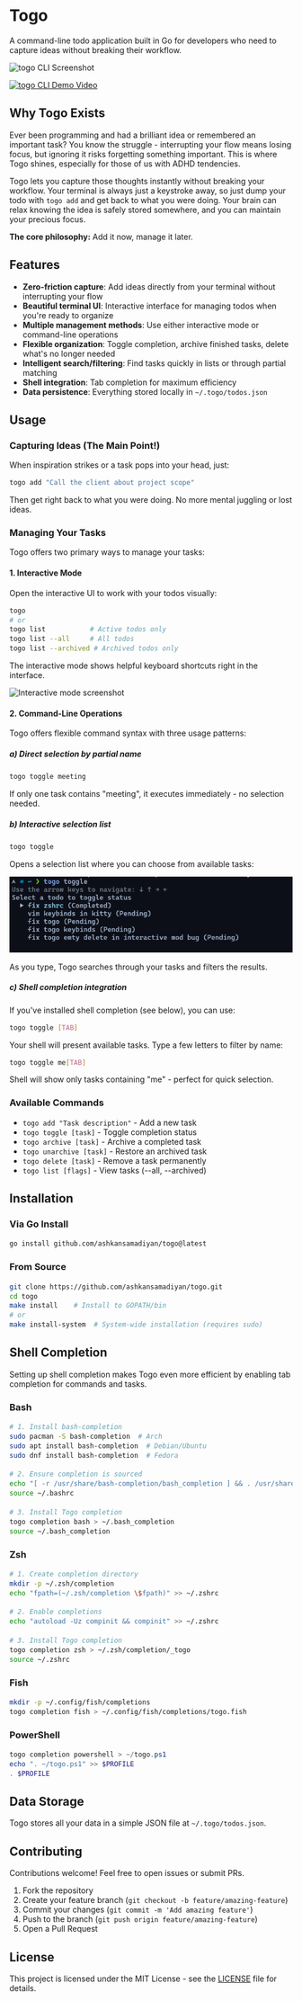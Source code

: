 # Togo

A command-line todo application built in Go for developers who need to capture ideas without breaking their workflow.

![togo CLI Screenshot](https://github.com/user-attachments/assets/7907d938-06ae-418a-b44c-96581e3edb1c)

[![togo CLI Demo Video](https://github.com/user-attachments/assets/14afdab1-2f6b-419c-9ace-958d8c167646)](https://github.com/user-attachments/assets/14afdab1-2f6b-419c-9ace-958d8c167646)

## Why Togo Exists

Ever been programming and had a brilliant idea or remembered an important task? You know the struggle - interrupting your flow means losing focus, but ignoring it risks forgetting something important. This is where Togo shines, especially for those of us with ADHD tendencies.

Togo lets you capture those thoughts instantly without breaking your workflow. Your terminal is always just a keystroke away, so just dump your todo with `togo add` and get back to what you were doing. Your brain can relax knowing the idea is safely stored somewhere, and you can maintain your precious focus.

**The core philosophy:** Add it now, manage it later.

## Features

- **Zero-friction capture**: Add ideas directly from your terminal without interrupting your flow
- **Beautiful terminal UI**: Interactive interface for managing todos when you're ready to organize
- **Multiple management methods**: Use either interactive mode or command-line operations
- **Flexible organization**: Toggle completion, archive finished tasks, delete what's no longer needed
- **Intelligent search/filtering**: Find tasks quickly in lists or through partial matching
- **Shell integration**: Tab completion for maximum efficiency
- **Data persistence**: Everything stored locally in `~/.togo/todos.json`

## Usage

### Capturing Ideas (The Main Point!)

When inspiration strikes or a task pops into your head, just:

```bash
togo add "Call the client about project scope"
```

Then get right back to what you were doing. No more mental juggling or lost ideas.

### Managing Your Tasks

Togo offers two primary ways to manage your tasks:

#### 1. Interactive Mode

Open the interactive UI to work with your todos visually:

```bash
togo
# or
togo list           # Active todos only
togo list --all     # All todos
togo list --archived # Archived todos only
```

The interactive mode shows helpful keyboard shortcuts right in the interface.

![Interactive mode screenshot](https://github.com/user-attachments/assets/7edd1331-9ae2-4362-87f5-e51e0bf1089c)

#### 2. Command-Line Operations

Togo offers flexible command syntax with three usage patterns:

##### a) Direct selection by partial name

```bash
togo toggle meeting
```

If only one task contains "meeting", it executes immediately - no selection needed.

##### b) Interactive selection list

```bash
togo toggle
```

Opens a selection list where you can choose from available tasks:

![Small selection list](./pics/small-list.png)

As you type, Togo searches through your tasks and filters the results.

##### c) Shell completion integration

If you've installed shell completion (see below), you can use:

```bash
togo toggle [TAB]
```

Your shell will present available tasks. Type a few letters to filter by name:

```bash
togo toggle me[TAB]
```

Shell will show only tasks containing "me" - perfect for quick selection.

### Available Commands

- `togo add "Task description"` - Add a new task
- `togo toggle [task]` - Toggle completion status
- `togo archive [task]` - Archive a completed task
- `togo unarchive [task]` - Restore an archived task
- `togo delete [task]` - Remove a task permanently
- `togo list [flags]` - View tasks (--all, --archived)

## Installation

### Via Go Install

```bash
go install github.com/ashkansamadiyan/togo@latest
```

### From Source

```bash
git clone https://github.com/ashkansamadiyan/togo.git
cd togo
make install    # Install to GOPATH/bin
# or
make install-system  # System-wide installation (requires sudo)
```

## Shell Completion

Setting up shell completion makes Togo even more efficient by enabling tab completion for commands and tasks.

### Bash

```bash
# 1. Install bash-completion
sudo pacman -S bash-completion  # Arch
sudo apt install bash-completion  # Debian/Ubuntu
sudo dnf install bash-completion  # Fedora

# 2. Ensure completion is sourced
echo "[ -r /usr/share/bash-completion/bash_completion ] && . /usr/share/bash-completion/bash_completion" >> ~/.bashrc
source ~/.bashrc

# 3. Install Togo completion
togo completion bash > ~/.bash_completion
source ~/.bash_completion
```

### Zsh

```bash
# 1. Create completion directory
mkdir -p ~/.zsh/completion
echo "fpath=(~/.zsh/completion \$fpath)" >> ~/.zshrc

# 2. Enable completions
echo "autoload -Uz compinit && compinit" >> ~/.zshrc

# 3. Install Togo completion
togo completion zsh > ~/.zsh/completion/_togo
source ~/.zshrc
```

### Fish

```bash
mkdir -p ~/.config/fish/completions
togo completion fish > ~/.config/fish/completions/togo.fish
```

### PowerShell

```powershell
togo completion powershell > ~/togo.ps1
echo ". ~/togo.ps1" >> $PROFILE
. $PROFILE
```

## Data Storage

Togo stores all your data in a simple JSON file at `~/.togo/todos.json`.

## Contributing

Contributions welcome! Feel free to open issues or submit PRs.

1. Fork the repository
2. Create your feature branch (`git checkout -b feature/amazing-feature`)
3. Commit your changes (`git commit -m 'Add amazing feature'`)
4. Push to the branch (`git push origin feature/amazing-feature`)
5. Open a Pull Request

## License

This project is licensed under the MIT License - see the [LICENSE](LICENSE) file for details. 